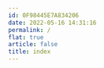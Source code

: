 ```yaml
---
id: 0F98445E7A834206
date: 2022-05-16 14:31:16
permalink: /
flat: true
article: false
title: index
---
```

